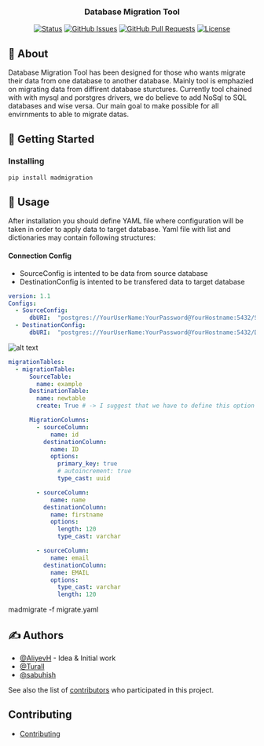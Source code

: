 <!-- <p align="center">
  <a href="" rel="noopener">
 <img width=200px height=200px src="https://avatars1.githubusercontent.com/u/69718719?s=200&v=4" alt="Project logo"></a>
</p> -->

<h3 align="center">Database Migration Tool</h3>

<div align="center">

[![Status](https://img.shields.io/badge/status-active-success.svg)]()
[![GitHub Issues](https://img.shields.io/github/issues/kylelobo/The-Documentation-Compendium.svg)](https://github.com/MadeByMads/mad-migration/issues)
[![GitHub Pull Requests](https://img.shields.io/github/issues-pr/kylelobo/The-Documentation-Compendium.svg)](https://github.com/MadeByMads/mad-migration/pulls)
[![License](https://img.shields.io/badge/license-MIT-blue.svg)](/LICENSE)

</div>


## 🧐 About <a name = "about"></a>

Database Migration Tool has been designed for those who wants migrate their data from one database to another database. Mainly tool is emphazied on migrating data from diffirent database sturctures. Currently tool chained with with mysql and porstgres drivers, we do believe to add NoSql to SQL databases and wise versa. Our main goal to make possible for all envirnments to able to migrate datas. 
## 🏁 Getting Started <a name = "getting_started"></a>

### Installing

```bash
pip install madmigration
```

## 🎈 Usage <a name="usage"></a>

After installation you should define YAML file where configuration will be taken in order to apply data to target database. Yaml file with list and dictionaries  may contain following structures:

#### Connection Config

- SourceConfig is intented to be data from source database
- DestinationConfig is intented to be transfered data to target database

```yaml
version: 1.1
Configs:
  - SourceConfig:
      dbURI:  "postgres://YourUserName:YourPassword@YourHostname:5432/SourDB";
  - DestinationConfig:
      dbURI:  "postgres://YourUserName:YourPassword@YourHostname:5432/DestinationDB";
```

![alt text](https://github.com/MadeByMads/mad-migration/blob/master/docs/img/db_example.jpg)

```yaml
migrationTables:
  - migrationTable:
      SourceTable:
        name: example
      DestinationTable:
        name: newtable
        create: True # -> I suggest that we have to define this option that will tell us whether we have to create tables or not

      MigrationColumns:
        - sourceColumn:
            name: id
          destinationColumn: 
            name: ID
            options:
              primary_key: true
              # autoincrement: true
              type_cast: uuid

        - sourceColumn:
            name: name
          destinationColumn:
            name: firstname
            options:
              length: 120
              type_cast: varchar

        - sourceColumn:
            name: email
          destinationColumn:
            name: EMAIL
            options:
              type_cast: varchar
              length: 120

```

madmigrate -f migrate.yaml


## ✍️ Authors <a name = "authors"></a>

- [@AliyevH](https://github.com/AliyevH) - Idea & Initial work
- [@Turall](https://github.com/Turall) 
- [@sabuhish](https://github.com/sabuhish)

See also the list of [contributors](https://github.com/MadeByMads/mad-migration/graphs/contributors) who participated in this project.


## Contributing


- [Contributing](https://github.com/MadeByMads/mad-migration/blob/master/mdCONTRIBUTING.md)
